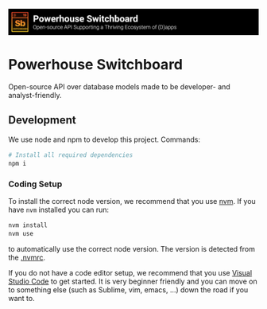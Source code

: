 ![Open-source API Supporting a Thriving Ecosystem of (D)apps](./banner.png)

# Powerhouse Switchboard

Open-source API over database models made to be developer- and analyst-friendly.

## Development

We use node and npm to develop this project. Commands:
```sh
# Install all required dependencies
npm i
```





### Coding Setup

To install the correct node version, we recommend that you use [nvm](https://github.com/nvm-sh/nvm). If you have `nvm` installed you can run:
```sh
nvm install
nvm use
```
to automatically use the correct node version. The version is detected from the [.nvmrc](./.nvmrc).

If you do not have a code editor setup, we recommend that you use [Visual Studio Code](https://code.visualstudio.com/) to get started. It is very beginner friendly and you can move on to something else (such as Sublime, vim, emacs, ...) down the road if you want to.
